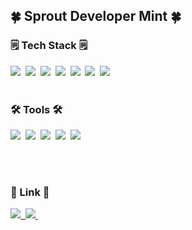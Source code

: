 
 <!-- [![Hits](https://hits.seeyoufarm.com/api/count/incr/badge.svg?url=https%3A%2F%2Fgithub.com%2Fzzsza)](https://hits.seeyoufarm.com) -->


<h2>🍀 Sprout Developer Mint 🍀</h2>


<h3>🗒️ Tech Stack 🗒️</h3>

<div>
  <img src="https://img.shields.io/badge/C++-00599C?style=for-the-badge&logo=C%2B%2B&logoColor=white"/>&nbsp
  <img src="https://img.shields.io/badge/C-A8B9CC?style=for-the-badge&logo=C%2B%2B&logoColor=white"/>&nbsp
  <img src="https://img.shields.io/badge/JavaScript-F7DF1E?style=for-the-badge&logo=C%2B%2B&logoColor=white"/>&nbsp
  <img src="https://img.shields.io/badge/HTML5-E34F26?style=for-the-badge&logo=C%2B%2B&logoColor=white"/>&nbsp
  <img src="https://img.shields.io/badge/css3-1572B6.svg?style=for-the-badge&logo=css3&logoColor=white" />&nbsp
  <img src="https://img.shields.io/badge/Node.JS-5FA04E?style=for-the-badge&logo=C%2B%2B&logoColor=white"/>&nbsp
  <img src="https://img.shields.io/badge/MySql-4479A1?style=for-the-badge&logo=C%2B%2B&logoColor=white"/>&nbsp
</div>

<br>

<h3 >🛠 Tools 🛠</h3>
<div>
  <img src="https://img.shields.io/badge/git-F05033.svg?style=for-the-badge&logo=git&logoColor=white" />&nbsp
  <img src="https://img.shields.io/badge/github-181717.svg?style=for-the-badge&logo=github&logoColor=white" />&nbsp
  <img src="https://img.shields.io/badge/Notion-F3F3F3.svg?style=for-the-badge&logo=notion&logoColor=black" />&nbsp
  <img src="https://img.shields.io/badge/VSCode-2C2C32.svg?style=for-the-badge&logo=visual-studio-code&logoColor=22ABF3" />&nbsp
  <img src="https://img.shields.io/badge/DagaGrip-000000.svg?style=for-the-badge&logo=jupyter&logoColor=F37726" />&nbsp
<!--   <img src="https://img.shields.io/badge/Colab-2C2C32.svg?style=for-the-badge&logo=googlecolab&logoColor=F9AB00" />&nbsp -->
</div>

<br> <br> 

<!--![Top Langs](https://github-readme-stats.vercel.app/api/top-langs/?username=haeun9634&layout=compact)-->

<h3>🔗 Link 🔗</h3>
<div>
  <a href="https://mint10.tistory.com/">
    <img src="https://img.shields.io/badge/Tistory-000000?style=for-the-badge&logo=velog&logoColor=white" />&nbsp
  </a>
  <a href="haeun9634@naver.com">
    <img
      src="https://img.shields.io/badge/oka1313@naver-03C75A?style=for-the-badge&logo=gmail&logoColor=white"/>&nbsp
  </a>
</div>
  




<!--*haeun9634/haeun9634** is a ✨ _special_ ✨ repository because its `README.md` (this file) appears on your GitHub profile.

Here are some ideas to get you started:

- 🔭 I’m currently working on ...
- 🌱 I’m currently learning ...
- 👯 I’m looking to collaborate on ...
- 🤔 I’m looking for help with ...
- 💬 Ask me about ...
- 📫 How to reach me: ...
- 😄 Pronouns: ...
- ⚡ Fun fact: ...

![Top Langs](https://github-readme-stats.vercel.app/api/top-langs/?username=haeun9634&layout=compact)
[![Anurag's GitHub stats](https://github-readme-stats.vercel.app/api?username=haeun9634&show_icons=true&theme=radical)]
-->
